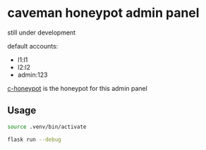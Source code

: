 # caveman honeypot admin panel
still under development

default accounts:

- l1:l1 
- l2:l2
- admin:123

[c-honeypot](https://github.com/selmankon/c-honeypot) is the honeypot for this admin panel

## Usage

```bash
source .venv/bin/activate
```

```bash
flask run --debug
```
